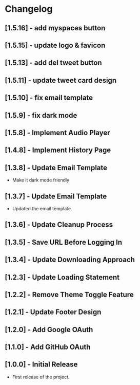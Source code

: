 # Changelog

## [1.5.16] - add myspaces button

## [1.5.15] - update logo & favicon

## [1.5.13] - add del tweet button

## [1.5.11] - update tweet card design

## [1.5.10] - fix email template

## [1.5.9] - fix dark mode

## [1.5.8] - Implement Audio Player

## [1.4.8] - Implement History Page

## [1.3.8] - Update Email Template

- Make it dark mode friendly

## [1.3.7] - Update Email Template

- Updated the email template.

## [1.3.6] - Update Cleanup Process

## [1.3.5] - Save URL Before Logging In

## [1.3.4] - Update Downloading Approach

## [1.2.3] - Update Loading Statement

## [1.2.2] - Remove Theme Toggle Feature

## [1.2.1] - Update Footer Design

## [1.2.0] - Add Google OAuth

## [1.1.0] - Add GitHub OAuth

## [1.0.0] - Initial Release

- First release of the project.
